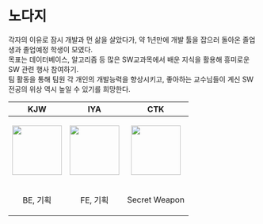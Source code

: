 # 노다지 
각자의 이유로 잠시 개발과 먼 삶을 살았다가, 약 1년만에 개발 툴을 잡으러 돌아온 졸업생과 졸업예정 학생이 모였다.<br>
목표는 데이터베이스, 알고리즘 등 많은 SW교과목에서 배운 지식을 활용해 흥미로운 SW 관련 행사 참여하기.<br>
팀 활동을 통해 팀원 각 개인의 개발능력을 향상시키고, 좋아하는 교수님들이 계신 SW 전공의 위상 역시 높일 수 있기를 희망한다.<br>

| **KJW**                                                                 | **IYA**                                                                 | **CTK**                                                                 |
|------------------------------------------------------------------------|------------------------------------------------------------------------|------------------------------------------------------------------------|
| <p align="center"><img src="https://i.namu.wiki/i/6MIy-WakA8bfjMnOCJl3HQLS5HUnVhPC_5_Q2ipYAK8eP_Im5wjyR-aC-5jC6yVYybFh9VMcCwOYdOOfK3nzYQ.svg" width="100"/></p> | <p align="center"><img src="https://i.namu.wiki/i/-4YxIDbtn08phJKJ06kj_Nv7GNzmB4OnNoOxSGVkQQXH5fvxiPyekvWbc5hLPZZnI2j3Iaaagd_6pLTow4Sp-luAShfR4Gu8JbYGUxqct25PaGiaBxdsYPOV_K_VvpRzoQWevJFuXEGcynONT__z4A.webp" width="100"/></p> | <p align="center"><img src="https://i.namu.wiki/i/6sdjaDMqVarTHzXD8YCIU9XVwJ5EkMC2RFGE0rbIqTEG1pJQVvS6ahVvkm2plXumi4tPMxZQkh7pCHT0deUu06UvRUGSMjzOLuzJp7xtIHreWF7fCwkhmv7cPhMHjsq9lRMOEH7gMgT8T-KDnhOOAw.svg" width="100"/></p> |
| <p align="center">BE, 기획</p>                                          | <p align="center"> FE, 기획 </p>                                          | <p align="center">Secret Weapon</p>                                      |
